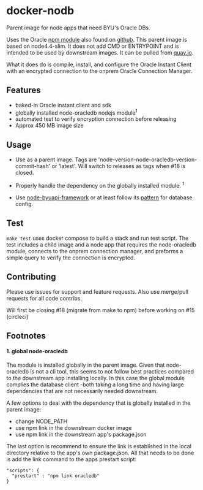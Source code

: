 # docker-nodb
Parent image for node apps that need BYU's Oracle DBs.

Uses the Oracle [npm module](https://www.npmjs.com/package/oracledb) also found
on [github](https://github.com/oracle/node-oracledb). This parent image is based
on node4.4-slim. It does not add CMD or ENTRYPOINT and is intended to be used by
downstream images. It can be pulled from [quay.io](https://quay.io/repository/byuoit/node-oracledb).

What it does do is compile, install, and configure the Oracle Instant Client with
an encrypted connection to the onprem Oracle Connection Manager.

## Features ##

- baked-in Oracle instant client and sdk
- globally installed node-oracledb nodejs module<sup>1</sup>
- automated test to verify encryption connection before releasing
- Approx 450 MB image size

## Usage ##

- Use as a parent image. Tags are 'node-version-node-oracledb-version-commit-hash'
or 'latest'. Will switch to releases as tags when #18 is closed.

- Properly handle the dependency on the globally installed module. <sup>1</sup>
- Use [node-byuapi-framework](https://github.com/byu-oit-appdev/node-byuapi-framework)
or at least follow its [pattern](https://github.com/byu-oit-appdev/node-byuapi-framework/blob/master/middleware/oracledb.js)
for database config.

## Test ##

`make test` uses docker compose to build a stack and run test script. The test
includes a child image and a node app that requires the node-oracledb module,
connects to the onprem connection manager, and preforms a simple query to verify
the connection is encrypted.

## Contributing ##
Please use issues for support and feature requests. Also use merge/pull requests
for all code contribs.

Will first be closing #18 (migrate from make to npm) before working on #15 (circleci)



## Footnotes ##

#### 1. global node-oracledb ####

The module is installed globally in the parent image. Given that node-oracledb
is not a cli tool, this seems to not follow best practices compared to the
downstream app installing locally. In this case the global module complies the
database client -both taking a long time and having large dependencies that are
not necessarily needed downstream.

A few options to deal with the dependency that is globally installed in the parent
image:

- change NODE_PATH
- use npm link in the downstream docker image
- use npm link in the downstream app's package.json

The last option is recommend to ensure the link is established in the local
directory relative to the app's own package.json. All that needs to be done is
add the link command to the apps prestart script:
 ```
 "scripts": {
   "prestart" : "npm link oracledb"
 }
 ```
